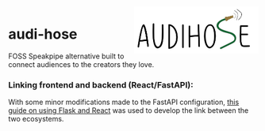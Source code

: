 <img src="https://raw.githubusercontent.com/engineerjoe440/audi-hose/main/logo/audihose-logo.png" width="250" alt="logo" align="right">


# audi-hose
FOSS Speakpipe alternative built to connect audiences to the creators they love.



### Linking frontend and backend (React/FastAPI):
With some minor modifications made to the FastAPI configuration,
[this guide on using Flask and React](https://blog.learningdollars.com/2019/11/29/how-to-serve-a-reactapp-with-a-flask-server/)
was used to develop the link between the two ecosystems.
